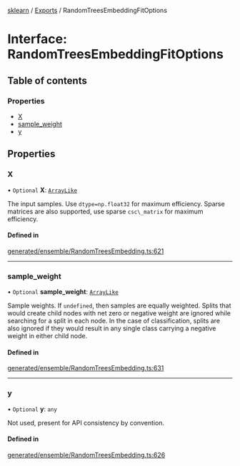 [sklearn](../readme.md) / [Exports](../modules.md) / RandomTreesEmbeddingFitOptions

# Interface: RandomTreesEmbeddingFitOptions

## Table of contents

### Properties

- [X](RandomTreesEmbeddingFitOptions.md#x)
- [sample\_weight](RandomTreesEmbeddingFitOptions.md#sample_weight)
- [y](RandomTreesEmbeddingFitOptions.md#y)

## Properties

### X

• `Optional` **X**: [`ArrayLike`](../modules.md#arraylike)

The input samples. Use `dtype=np.float32` for maximum efficiency. Sparse matrices are also supported, use sparse `csc\_matrix` for maximum efficiency.

#### Defined in

[generated/ensemble/RandomTreesEmbedding.ts:621](https://github.com/transitive-bullshit/scikit-learn-ts/blob/367336a/packages/sklearn/src/generated/ensemble/RandomTreesEmbedding.ts#L621)

___

### sample\_weight

• `Optional` **sample\_weight**: [`ArrayLike`](../modules.md#arraylike)

Sample weights. If `undefined`, then samples are equally weighted. Splits that would create child nodes with net zero or negative weight are ignored while searching for a split in each node. In the case of classification, splits are also ignored if they would result in any single class carrying a negative weight in either child node.

#### Defined in

[generated/ensemble/RandomTreesEmbedding.ts:631](https://github.com/transitive-bullshit/scikit-learn-ts/blob/367336a/packages/sklearn/src/generated/ensemble/RandomTreesEmbedding.ts#L631)

___

### y

• `Optional` **y**: `any`

Not used, present for API consistency by convention.

#### Defined in

[generated/ensemble/RandomTreesEmbedding.ts:626](https://github.com/transitive-bullshit/scikit-learn-ts/blob/367336a/packages/sklearn/src/generated/ensemble/RandomTreesEmbedding.ts#L626)
